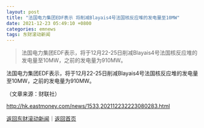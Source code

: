 ```yaml
---
layout: post
title: "法国电力集团EDF表示 将削减Blayais4号法国核反应堆的发电量至10MW"
date: 2021-12-23 05:49:10 +0800
categories: emnews
tags: 东财滚动新闻
---
```

> 法国电力集团EDF表示，将于12月22-25日削减Blayais4号法国核反应堆的发电量至10MW，之前的发电量为910MW。

<p>法国电力集团EDF表示，将于12月22-25日削减Blayais4号法国核反应堆的发电量至10MW，之前的发电量为910MW。</p><p class="em_media">（文章来源：财联社）</p>

<http://hk.eastmoney.com/news/1533,202112232223080283.html>

[返回东财滚动新闻](//finews.withounder.com/emnews/)｜[返回首页](//finews.withounder.com/)